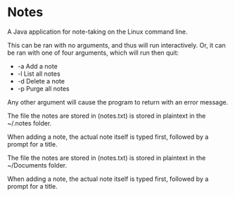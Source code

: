 # Notes
A Java application for note-taking on the Linux command line.


This can be ran with no arguments, and thus will run interactively.
Or, it can be ran with one of four arguments, which will run then quit:
  * -a    Add a note
  * -l    List all notes
  * -d    Delete a note
  * -p    Purge all notes

Any other argument will cause the program to return with an error message.

The file the notes are stored in (notes.txt) is stored in plaintext in the ~/.notes folder.

When adding a note, the actual note itself is typed first, followed by a prompt for a title.

The file the notes are stored in (notes.txt) is stored in plaintext in the ~/Documents folder.

When adding a note, the actual note itself is typed first, followed by a prompt for a title.